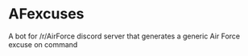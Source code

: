 # AFexcuses
A bot for /r/AirForce discord server that generates a generic Air Force excuse on command
